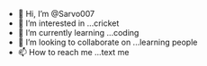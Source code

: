 - 👋 Hi, I’m @Sarvo007
- 👀 I’m interested in ...cricket
- 🌱 I’m currently learning ...coding
- 💞️ I’m looking to collaborate on ...learning people
- 📫 How to reach me ...text me 

<!---
Sarvo007/Sarvo007 is a ✨ special ✨ repository because its `README.md` (this file) appears on your GitHub profile.
You can click the Preview link to take a look at your changes.
--->
